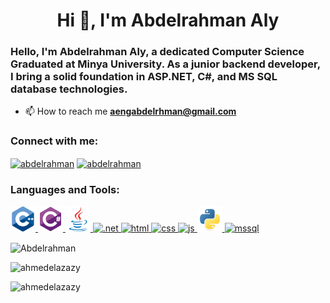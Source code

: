 <h1 align="center">Hi 👋, I'm Abdelrahman Aly</h1>
<h3>Hello, I'm Abdelrahman Aly, a dedicated Computer Science Graduated at Minya University. As a junior backend developer, I bring a solid foundation in ASP.NET, C#, and MS SQL database technologies.</h3>

- 📫 How to reach me **aengabdelrhman@gmail.com**



<h3 align="left">Connect with me:</h3>
<p align="left">
<a href="https://www.linkedin.com/in/abdelrhman3liahmed/" target="blank"><img align="center" src="https://raw.githubusercontent.com/rahuldkjain/github-profile-readme-generator/master/src/images/icons/Social/linked-in-alt.svg" alt="abdelrahman" height="30" width="40" /></a>
<a href="https://www.linkedin.com/in/abdelrhman3liahmed/" target="blank"><img align="center" src="https://raw.githubusercontent.com/rahuldkjain/github-profile-readme-generator/master/src/images/icons/Social/facebook.svg" alt="abdelrahman" height="30" width="40" /></a>

<h3 align="left">Languages and Tools:</h3>
<p align="left">
<a href="https://www.w3schools.com/cpp/" target="_blank" rel="noreferrer"> <img src="https://raw.githubusercontent.com/devicons/devicon/master/icons/cplusplus/cplusplus-original.svg" alt="cplusplus" width="40" height="40"/> </a>
<a href="https://www.w3schools.com/cs/" target="_blank" rel="noreferrer"> <img src="https://raw.githubusercontent.com/devicons/devicon/master/icons/csharp/csharp-original.svg" alt="csharp" width="40" height="40"/> </a>
</a> <a href="https://www.java.com" target="_blank" rel="noreferrer"> <img src="https://raw.githubusercontent.com/devicons/devicon/master/icons/java/java-original.svg" alt="java" width="40" height="40"/> </a>
<a href="https://learn.microsoft.com/en-us/aspnet/core/?view=aspnetcore-8.0" target="_blank" rel="noreferrer"> <img src="https://github.com/get-icon/geticon/blob/master/icons/dotnet.svg" alt=".net" width="40" height="40"/> </a>
<a href="https://www.w3schools.com/css/" target="_blank" rel="noreferrer"> <img src="https://github.com/get-icon/geticon/blob/master/icons/css-3.svg" alt="html" width="40" height="40"/> </a>
<a href="https://www.w3schools.com/html/" target="_blank" rel="noreferrer"> <img src="https://github.com/get-icon/geticon/blob/master/icons/html-5.svg" alt="css" width="40" height="40"/> </a>
<a href="https://www.w3schools.com/js/" target="_blank" rel="noreferrer"> <img src="https://github.com/get-icon/geticon/blob/master/icons/javascript.svg" alt="js" width="40" height="40"/> </a>
</a> <a href="https://www.python.org" target="_blank" rel="noreferrer"> <img src="https://raw.githubusercontent.com/devicons/devicon/master/icons/python/python-original.svg" alt="python" width="40" height="40"/> </a> 
<a href="https://www.microsoft.com/en-us/sql-server" target="_blank" rel="noreferrer"> <img src="https://www.svgrepo.com/show/303229/microsoft-sql-server-logo.svg" alt="mssql" width="40" height="40"/> </a></p>

<p><img align="center" src="https://github-readme-stats.vercel.app/api/top-langs?username=AbdelrhmanElsyoufy&show_icons=true&locale=en&layout=compact&theme=radical" alt="Abdelrahman" /></p>


<p > <img src="https://github-readme-stats.vercel.app/api?username=elazazy424&show_icons=true&theme=radical" alt="ahmedelazazy" /> </p>

<p align="left"> <img src="https://komarev.com/ghpvc/?username=elazazy424&label=Profile%20views&color=0e75b6&style=flat" alt="ahmedelazazy" /> </p>
